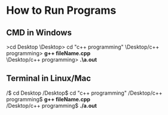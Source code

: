 # How to Run Programs

## CMD in Windows
\>cd Desktop
\Desktop> cd "c++ programming"
\Desktop/c++ programming> **g++ fileName.cpp**<br>
\Desktop/c++ programming> **.\a.out**

## Terminal in Linux/Mac
/$ cd Desktop
/Desktop$ cd "c++ programming"
/Desktop/c++ programming$ **g++ fileName.cpp**<br>
/Desktop/c++ programming$ **./a.out**

